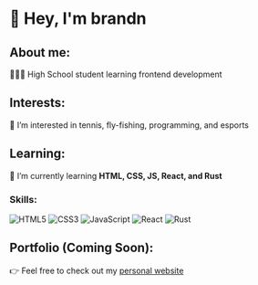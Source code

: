 # 👋 Hey, I'm brandn

## About me: 
👨🏽‍🎓 High School student learning frontend development

## Interests:
👀 I’m interested in tennis, fly-fishing, programming, and esports

## Learning:
🌱 I’m currently learning **HTML, CSS, JS, React, and Rust**

### Skills:
![HTML5](https://img.shields.io/badge/html5-%23E34F26.svg?style=for-the-badge&logo=html5&logoColor=white)  ![CSS3](https://img.shields.io/badge/css3-%231572B6.svg?style=for-the-badge&logo=css3&logoColor=white)  ![JavaScript](https://img.shields.io/badge/javascript-%23323330.svg?style=for-the-badge&logo=javascript&logoColor=%23F7DF1E)  ![React](https://img.shields.io/badge/react-%2320232a.svg?style=for-the-badge&logo=react&logoColor=%2361DAFB)
![Rust](https://img.shields.io/badge/Rust-000000?style=for-the-badge&logo=rust&logoColor=white) 
  
## Portfolio (Coming Soon):
👉 Feel free to check out my [personal website](https://brandn.xyz) 
